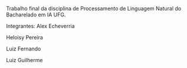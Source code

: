 Trabalho final da disciplina de Processamento de Linguagem Natural do Bacharelado em IA UFG.

Integrantes: 
Alex Echeverria

Heloisy Pereira

Luiz Fernando

Luiz Guilherme
